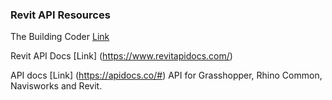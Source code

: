 ### Revit API Resources 

The Building Coder [Link](https://thebuildingcoder.typepad.com/)

Revit API Docs [Link] (https://www.revitapidocs.com/)

API docs [Link] (https://apidocs.co/#) API for Grasshopper, Rhino Common, Navisworks and Revit.


